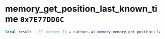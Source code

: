 # memory_get_position_last_known_time `0x7E77DD6C`

```lua
local result --[[ integer ]] = natives.ai_memory.memory_get_position_last_known_time(_unk0 --[[ integer ]], _unk1 --[[ integer ]])
```